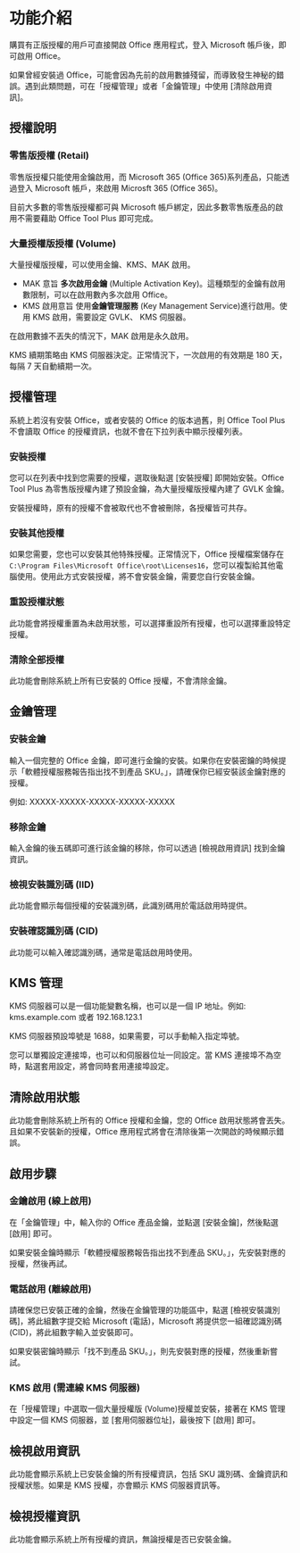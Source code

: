 # 功能介紹

購買有正版授權的用戶可直接開啟 Office 應用程式，登入 Microsoft 帳戶後，即可啟用 Office。

如果曾經安裝過 Office，可能會因為先前的啟用數據殘留，而導致發生神秘的錯誤。遇到此類問題，可在「授權管理」或者「金鑰管理」中使用 [清除啟用資訊]。

## 授權說明

### 零售版授權 (Retail)

零售版授權只能使用金鑰啟用，而 Microsoft 365 (Office 365)系列產品，只能透過登入 Microsoft 帳戶，來啟用 Microsft 365 (Office 365)。

目前大多數的零售版授權都可與 Microsoft 帳戶綁定，因此多數零售版產品的啟用不需要藉助 Office Tool Plus 即可完成。

### 大量授權版授權 (Volume)

大量授權版授權，可以使用金鑰、KMS、MAK 啟用。

- MAK 意旨 **多次啟用金鑰** (Multiple Activation Key)。這種類型的金鑰有啟用數限制，可以在啟用數內多次啟用 Office。
- KMS 啟用意旨 使用**金鑰管理服務** (Key Management Service)進行啟用。使用 KMS 啟用，需要設定 GVLK、 KMS 伺服器。

在啟用數據不丟失的情況下，MAK 啟用是永久啟用。

KMS 續期策略由 KMS 伺服器決定。正常情況下，一次啟用的有效期是 180 天，每隔 7 天自動續期一次。

## 授權管理

系統上若沒有安裝 Office，或者安裝的 Office 的版本過舊，則 Office Tool Plus 不會讀取 Office 的授權資訊，也就不會在下拉列表中顯示授權列表。

### 安裝授權

您可以在列表中找到您需要的授權，選取後點選 [安裝授權] 即開始安裝。Office Tool Plus 為零售版授權內建了預設金鑰，為大量授權版授權內建了 GVLK 金鑰。

安裝授權時，原有的授權不會被取代也不會被刪除，各授權皆可共存。

### 安裝其他授權

如果您需要，您也可以安裝其他特殊授權。正常情況下，Office 授權檔案儲存在 `C:\Program Files\Microsoft Office\root\Licenses16`，您可以複製給其他電腦使用。使用此方式安裝授權，將不會安裝金鑰，需要您自行安裝金鑰。

### 重設授權狀態

此功能會將授權重置為未啟用狀態，可以選擇重設所有授權，也可以選擇重設特定授權。

### 清除全部授權

此功能會刪除系統上所有已安裝的 Office 授權，不會清除金鑰。

## 金鑰管理

### 安裝金鑰

輸入一個完整的 Office 金鑰，即可進行金鑰的安裝。如果你在安裝密鑰的時候提示「軟體授權服務報告指出找不到產品 SKU。」，請確保你已經安裝該金鑰對應的授權。

例如: XXXXX-XXXXX-XXXXX-XXXXX-XXXXX

### 移除金鑰

輸入金鑰的後五碼即可進行該金鑰的移除，你可以透過 [檢視啟用資訊] 找到金鑰資訊。

### 檢視安裝識別碼 (IID)

此功能會顯示每個授權的安裝識別碼，此識別碼用於電話啟用時提供。

### 安裝確認識別碼 (CID)

此功能可以輸入確認識別碼，通常是電話啟用時使用。

## KMS 管理

KMS 伺服器可以是一個功能變數名稱，也可以是一個 IP 地址。例如: kms.example.com 或者 192.168.123.1

KMS 伺服器預設埠號是 1688，如果需要，可以手動輸入指定埠號。

您可以單獨設定連接埠，也可以和伺服器位址一同設定。當 KMS 連接埠不為空時，點選套用設定，將會同時套用連接埠設定。

## 清除啟用狀態

此功能會刪除系統上所有的 Office 授權和金鑰，您的 Office 啟用狀態將會丟失。且如果不安裝新的授權，Office 應用程式將會在清除後第一次開啟的時候顯示錯誤。

## 啟用步驟

### 金鑰啟用 (線上啟用)

在「金鑰管理」中，輸入你的 Office 產品金鑰，並點選 [安裝金鑰]，然後點選 [啟用] 即可。

如果安裝金鑰時顯示「軟體授權服務報告指出找不到產品 SKU。」，先安裝對應的授權，然後再試。

### 電話啟用 (離線啟用)

請確保您已安裝正確的金鑰，然後在金鑰管理的功能區中，點選 [檢視安裝識別碼]，將此組數字提交給 Microsoft (電話)，Microsoft 將提供您一組確認識別碼(CID)，將此組數字輸入並安裝即可。

如果安裝密鑰時顯示「找不到產品 SKU。」，則先安裝對應的授權，然後重新嘗試。

### KMS 啟用 (需連線 KMS 伺服器)

在「授權管理」中選取一個大量授權版 (Volume)授權並安裝，接著在 KMS 管理中設定一個 KMS 伺服器，並 [套用伺服器位址]，最後按下 [啟用] 即可。

## 檢視啟用資訊

此功能會顯示系統上已安裝金鑰的所有授權資訊，包括 SKU 識別碼、金鑰資訊和授權狀態。如果是 KMS 授權，亦會顯示 KMS 伺服器資訊等。

## 檢視授權資訊

此功能會顯示系統上所有授權的資訊，無論授權是否已安裝金鑰。
